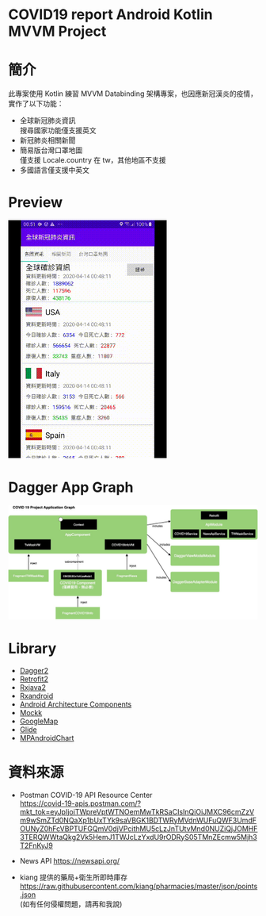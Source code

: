 

# COVID19 report Android Kotlin MVVM Project

# 簡介
此專案使用 Kotlin 練習 MVVM Databinding 架構專案，也因應新冠漢炎的疫情，實作了以下功能：
* 全球新冠肺炎資訊
<br>搜尋國家功能僅支援英文
* 新冠肺炎相關新聞
* 簡易版台灣口罩地圖
<br>僅支援 Locale.country 在 tw，其他地區不支援
* 多國語言僅支援中英文


# Preview
![GitHub](https://github.com/KenSun2018/NovelCovid19Report/blob/master/screenshots/COVID19.gif "preview")

# Dagger App Graph
![GitHub](https://github.com/KenSun2018/NovelCovid19Report/blob/master/screenshots/Covid19ProjectApplicationGraph.jpg "preview")


# Library
* [Dagger2](https://dagger.dev/)
* [Retrofit2](https://square.github.io/retrofit/)
* [Rxjava2](https://github.com/ReactiveX/RxJava/tree/2.x)
* [Rxandroid](https://github.com/ReactiveX/RxAndroid)
* [Android Architecture Components](https://developer.android.com/topic/libraries/architecture/adding-components.html)
* [Mockk](https://mockk.io/)
* [GoogleMap](https://developers.google.com/android/guides/releases)
* [Glide](https://github.com/bumptech/glide)
* [MPAndroidChart](https://github.com/PhilJay/MPAndroidChart)



# 資料來源
* Postman COVID-19 API Resource Center<br>
https://covid-19-apis.postman.com/?mkt_tok=eyJpIjoiTWpreVptWTNOemMwTkRSaCIsInQiOiJMXC96cmZzVm9wSmZTd0NQaXp1bUxTYk9saVBGK1BDTWRyMVdnWUFuQWF3UmdFOUNyZ0hFcVBPTUFGQmV0djVPcithMU5cLzJnTUtvMnd0NUZiQjJOMHF3TERQWWtaQkg2Vk5HemJ1TWJcLzYxdU9rODRyS05TMnZEcmw5Mjh3T2FnKyJ9

* News API 
https://newsapi.org/

* kiang 提供的藥局+衛生所即時庫存<br> 
https://raw.githubusercontent.com/kiang/pharmacies/master/json/points.json
<br>(如有任何侵權問題，請再和我說)






